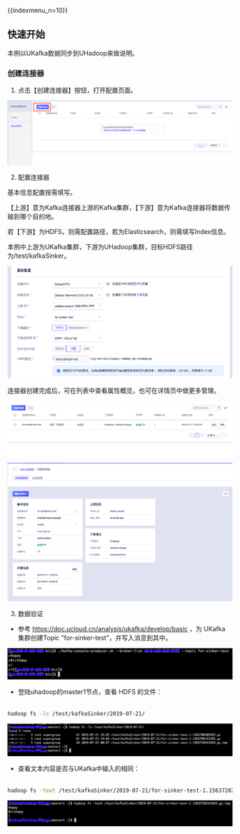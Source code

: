 {{indexmenu_n>10}}

## 快速开始

本例以UKafka数据同步到UHadoop来做说明。

### 创建连接器

 1. 点击【创建连接器】按钮，打开配置页面。

 ![](/images/开始-入口.png)

 2. 配置连接器

基本信息配置按需填写。

【上游】意为Kafka连接器上游的Kafka集群，【下游】意为Kafka连接器将数据传输到哪个目的地。

若【下游】为HDFS，则需配置路径，若为Elasticsearch，则需填写Index信息。

本例中上游为UKafka集群，下游为UHadoop集群，目标HDFS路径为/test/kafkaSinker。

![](/images/创建页面.png)

连接器创建完成后，可在列表中查看属性概览，也可在详情页中做更多管理。

![](/images/连接器列表.png)

![](/images/详情页.png)

 3. 数据验证

 - 参考 https://doc.ucloud.cn/analysis/ukafka/develop/basic ，为 UKafka 集群创建Topic "for-sinker-test"，并写入消息到其中。

![](/images/ukafka-producer.png)

 - 登陆uhadoop的master1节点，查看 HDFS 的文件：

``` sh

hadoop fs -ls /test/kafkaSinker/2019-07-21/

```

![](/images/hdfs-fs.png)

 - 查看文本内容是否与UKafka中输入的相同：

``` sh

hadoop fs -text /test/kafkaSinker/2019-07-21/for-sinker-test-1.1563728241834.gz.tmp

```

![](/images/hdfs-text.png)
